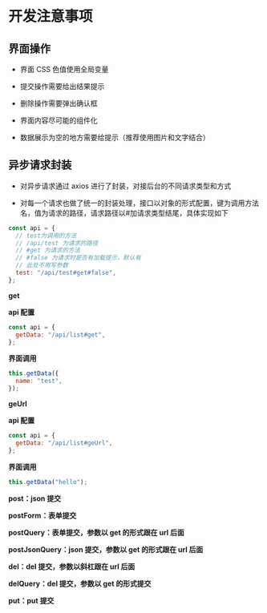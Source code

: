 # 开发注意事项

## 界面操作

- 界面 CSS 色值使用全局变量

- 提交操作需要给出结果提示

- 删除操作需要弹出确认框

- 界面内容尽可能的组件化

- 数据展示为空的地方需要给提示（推荐使用图片和文字结合）

## 异步请求封装

- 对异步请求通过 axios 进行了封装，对接后台的不同请求类型和方式

- 对每一个请求也做了统一的封装处理，接口以对象的形式配置，键为调用方法名，值为请求的路径，请求路径以#加请求类型结尾，具体实现如下

```js
const api = {
  // test为调用的方法
  // /api/test 为请求的路径
  // #get 为请求的方法
  // #false 为请求时是否有加载提示，默认有
  // 此处不用写参数
  test: "/api/test#get#false",
};
```

**<p class="main-color">get</p>**

**api 配置**

```js
const api = {
  getData: "/api/list#get",
};
```

**界面调用**

```js
this.getData({
  name: "test",
});
```

**<p class="main-color">geUrl</p>**

**api 配置**

```js
const api = {
  getData: "/api/list#geUrl",
};
```

**界面调用**

```js
this.getData("hello");
```

**<p class="main-color">post：json 提交</p>**
**<p class="main-color">postForm：表单提交</p>**
**<p class="main-color">postQuery：表单提交，参数以 get 的形式跟在 url 后面</p>**
**<p class="main-color">postJsonQuery：json 提交，参数以 get 的形式跟在 url 后面</p>**
**<p class="main-color">del：del 提交，参数以斜杠跟在 url 后面</p>**
**<p class="main-color">delQuery：del 提交，参数以 get 的形式提交</p>**
**<p class="main-color">put：put 提交</p>**

